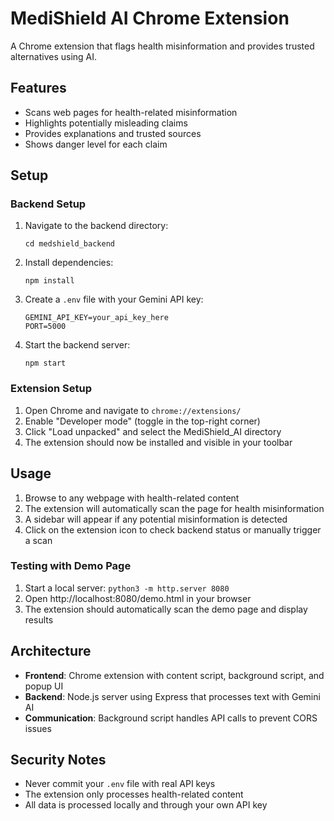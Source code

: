# MediShield AI Chrome Extension

A Chrome extension that flags health misinformation and provides trusted alternatives using AI.

## Features

- Scans web pages for health-related misinformation
- Highlights potentially misleading claims
- Provides explanations and trusted sources
- Shows danger level for each claim

## Setup

### Backend Setup

1. Navigate to the backend directory:
   ```
   cd medshield_backend
   ```

2. Install dependencies:
   ```
   npm install
   ```

3. Create a `.env` file with your Gemini API key:
   ```
   GEMINI_API_KEY=your_api_key_here
   PORT=5000
   ```

4. Start the backend server:
   ```
   npm start
   ```

### Extension Setup

1. Open Chrome and navigate to `chrome://extensions/`
2. Enable "Developer mode" (toggle in the top-right corner)
3. Click "Load unpacked" and select the MediShield_AI directory
4. The extension should now be installed and visible in your toolbar

## Usage

1. Browse to any webpage with health-related content
2. The extension will automatically scan the page for health misinformation
3. A sidebar will appear if any potential misinformation is detected
4. Click on the extension icon to check backend status or manually trigger a scan

### Testing with Demo Page

1. Start a local server: `python3 -m http.server 8080`
2. Open http://localhost:8080/demo.html in your browser
3. The extension should automatically scan the demo page and display results

## Architecture

- **Frontend**: Chrome extension with content script, background script, and popup UI
- **Backend**: Node.js server using Express that processes text with Gemini AI
- **Communication**: Background script handles API calls to prevent CORS issues

## Security Notes

- Never commit your `.env` file with real API keys
- The extension only processes health-related content
- All data is processed locally and through your own API key